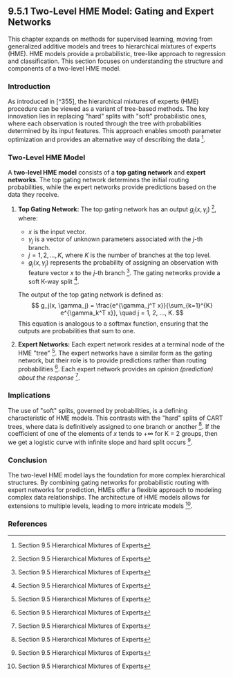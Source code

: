 ## 9.5.1 Two-Level HME Model: Gating and Expert Networks

This chapter expands on methods for supervised learning, moving from generalized additive models and trees to hierarchical mixtures of experts (HME). HME models provide a probabilistic, tree-like approach to regression and classification. This section focuses on understanding the structure and components of a two-level HME model.

### Introduction

As introduced in [^355], the hierarchical mixtures of experts (HME) procedure can be viewed as a variant of tree-based methods. The key innovation lies in replacing "hard" splits with "soft" probabilistic ones, where each observation is routed through the tree with probabilities determined by its input features. This approach enables smooth parameter optimization and provides an alternative way of describing the data [^329].

### Two-Level HME Model

A **two-level HME model** consists of a **top gating network** and **expert networks**. The top gating network determines the initial routing probabilities, while the expert networks provide predictions based on the data they receive.

1.  **Top Gating Network:** The top gating network has an output $g_j(x, \gamma_j)$ [^330], where:

    *   $x$ is the input vector.
    *   $\gamma_j$ is a vector of unknown parameters associated with the $j$-th branch.
    *   $j = 1, 2, ..., K$, where $K$ is the number of branches at the top level.
    *   $g_j(x, \gamma_j)$ represents the probability of assigning an observation with feature vector $x$ to the $j$-th branch [^330]. The gating networks provide a soft K-way split [^330].

    The output of the top gating network is defined as:
    $$
    g_j(x, \gamma_j) = \frac{e^{\gamma_j^T x}}{\sum_{k=1}^{K} e^{\gamma_k^T x}}, \quad j = 1, 2, ..., K.
    $$
    This equation is analogous to a softmax function, ensuring that the outputs are probabilities that sum to one.
2.  **Expert Networks:** Each expert network resides at a terminal node of the HME "tree" [^329]. The expert networks have a similar form as the gating network, but their role is to provide predictions rather than routing probabilities [^330]. Each expert network provides an *opinion (prediction) about the response* [^329].

### Implications

The use of "soft" splits, governed by probabilities, is a defining characteristic of HME models. This contrasts with the "hard" splits of CART trees, where data is definitively assigned to one branch or another [^329]. If the coefficient of one of the elements of $x$ tends to $+\infty$ for K = 2 groups, then we get a logistic curve with infinite slope and hard split occurs [^330].

### Conclusion

The two-level HME model lays the foundation for more complex hierarchical structures. By combining gating networks for probabilistic routing with expert networks for prediction, HMEs offer a flexible approach to modeling complex data relationships. The architecture of HME models allows for extensions to multiple levels, leading to more intricate models [^329].

### References

[^329]: Section 9.5 Hierarchical Mixtures of Experts
[^330]: Section 9.5 Hierarchical Mixtures of Experts

<!-- END -->